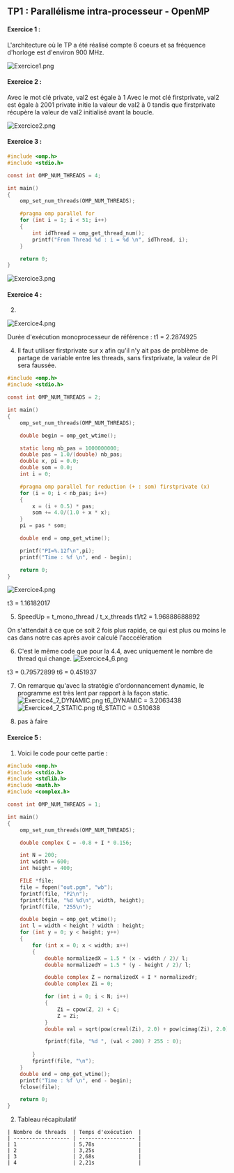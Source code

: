 ## TP1 : Parallélisme intra-processeur - OpenMP

#### Exercice 1 :

L'architecture où le TP a été réalisé compte 6 coeurs et sa fréquence d'horloge est d'environ 900 MHz.

![Exercice1.png](images/Exercice1.png)

#### Exercice 2 :

Avec le mot clé private, val2 est égale à 1
Avec le mot clé firstprivate, val2 est égale à 2001
private initie la valeur de val2 à 0 tandis que firstprivate récupère la valeur de val2 initialisé avant la boucle.

![Exercice2.png](images/Exercice2.png)

#### Exercice 3 :

```c
#include <omp.h>
#include <stdio.h>

const int OMP_NUM_THREADS = 4;

int main()
{
    omp_set_num_threads(OMP_NUM_THREADS);

    #pragma omp parallel for
    for (int i = 1; i < 51; i++)
    {
        int idThread = omp_get_thread_num();
        printf("From Thread %d : i = %d \n", idThread, i);
    }

    return 0;
}
```

![Exercice3.png](images/Exercice3.png)

#### Exercice 4 :

2.
![Exercice4.png](images/Exercice4.png)

Durée d'exécution monoprocesseur de référence :
t1 = 2.2874925

4. Il faut utiliser firstprivate sur x afin qu'il n'y ait pas de problème de partage de variable entre les threads, sans firstprivate, la valeur de PI sera faussée.
```c
#include <omp.h>
#include <stdio.h>

const int OMP_NUM_THREADS = 2;

int main()
{
    omp_set_num_threads(OMP_NUM_THREADS);

    double begin = omp_get_wtime();

    static long nb_pas = 1000000000;
    double pas = 1.0/(double) nb_pas;
    double x, pi = 0.0;
    double som = 0.0;
    int i = 0;

    #pragma omp parallel for reduction (+ : som) firstprivate (x)
    for (i = 0; i < nb_pas; i++)
    {
        x = (i + 0.5) * pas;
        som += 4.0/(1.0 + x * x);
    }
    pi = pas * som;

    double end = omp_get_wtime();

    printf("PI=%.12f\n",pi);
    printf("Time : %f \n", end - begin);

    return 0;
}
```
![Exercice4.png](images/Exercice4_4.png)

t3 = 1.16182017

5. SpeedUp = t_mono_thread / t_x_threads
t1/t2 = 1.96888688892

On s'attendait à ce que ce soit 2 fois plus rapide, ce qui est plus ou moins le cas dans notre cas après avoir calculé l'acccélération

6. C'est le même code que pour la 4.4, avec uniquement le nombre de thread qui change.
![Exercice4_6.png](images/Exercice4_6.png)

t3 = 0.79572899
t6 = 0.451937

7. On remarque qu'avec la stratégie d'ordonnancement dynamic, le programme est très lent par rapport à la façon static.
![Exercice4_7_DYNAMIC.png](images/Exercice4_7_DYNAMIC.png)
t6_DYNAMIC = 3.2063438
![Exercice4_7_STATIC.png](images/Exercice4_7_STATIC.png)
t6_STATIC = 0.510638

8. pas à faire

#### Exercice 5 :

1. Voici le code pour cette partie :
```c
#include <omp.h>
#include <stdio.h>
#include <stdlib.h>
#include <math.h>
#include <complex.h>

const int OMP_NUM_THREADS = 1;

int main()
{
    omp_set_num_threads(OMP_NUM_THREADS);

    double complex C = -0.8 + I * 0.156;

    int N = 200;
    int width = 600;
    int height = 400;

    FILE *file;
    file = fopen("out.pgm", "wb");
    fprintf(file, "P2\n");
    fprintf(file, "%d %d\n", width, height);
    fprintf(file, "255\n");

    double begin = omp_get_wtime();
    int l = width < height ? width : height;
    for (int y = 0; y < height; y++)
    {
        for (int x = 0; x < width; x++)
        {
            double normalizedX = 1.5 * (x - width / 2)/ l;
            double normalizedY = 1.5 * (y - height / 2)/ l;

            double complex Z = normalizedX + I * normalizedY;
            double complex Zi = 0;

            for (int i = 0; i < N; i++)
            {
                Zi = cpow(Z, 2) + C;
                Z = Zi;
            }
            double val = sqrt(pow(creal(Zi), 2.0) + pow(cimag(Zi), 2.0));

            fprintf(file, "%d ", (val < 200) ? 255 : 0);
            
        }
        fprintf(file, "\n");
    }
    double end = omp_get_wtime();
    printf("Time : %f \n", end - begin);
    fclose(file);

    return 0;
}
```

2. Tableau récapitulatif
```
| Nombre de threads  | Temps d'exécution  |
| ------------------ | ------------------ |
| 1                  | 5,78s              |
| 2                  | 3,25s              |
| 3                  | 2,68s              |
| 4                  | 2,21s              |

```